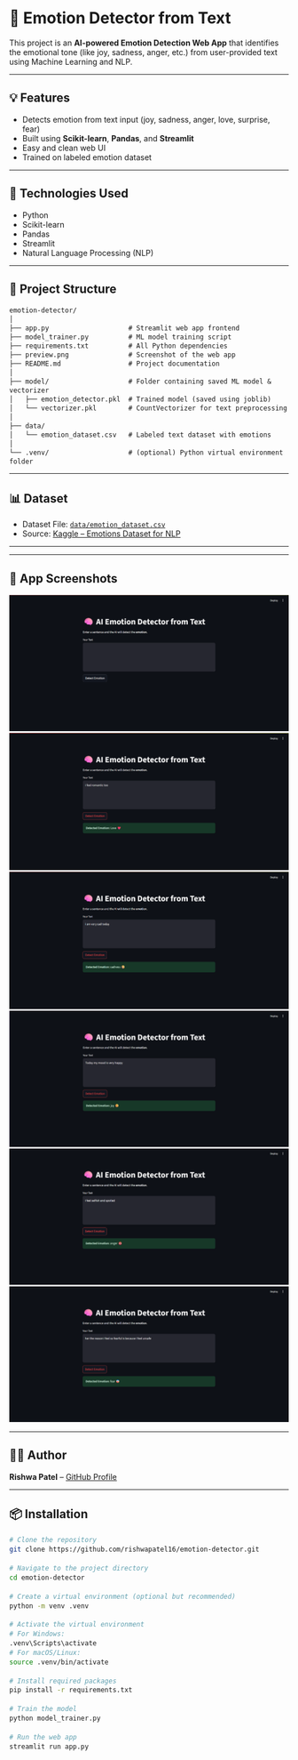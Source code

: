 # 🧠 Emotion Detector from Text

This project is an **AI-powered Emotion Detection Web App** that identifies the emotional tone (like joy, sadness, anger, etc.) from user-provided text using Machine Learning and NLP.

---

## 💡 Features

- Detects emotion from text input (joy, sadness, anger, love, surprise, fear)
- Built using **Scikit-learn**, **Pandas**, and **Streamlit**
- Easy and clean web UI
- Trained on labeled emotion dataset

---

## 🚀 Technologies Used

- Python
- Scikit-learn
- Pandas
- Streamlit
- Natural Language Processing (NLP)

---

## 📁 Project Structure

```plaintext
emotion-detector/
│
├── app.py                    # Streamlit web app frontend
├── model_trainer.py          # ML model training script
├── requirements.txt          # All Python dependencies
├── preview.png               # Screenshot of the web app
├── README.md                 # Project documentation
│
├── model/                    # Folder containing saved ML model & vectorizer
│   ├── emotion_detector.pkl  # Trained model (saved using joblib)
│   └── vectorizer.pkl        # CountVectorizer for text preprocessing
│
├── data/                     
│   └── emotion_dataset.csv   # Labeled text dataset with emotions
│
└── .venv/                    # (optional) Python virtual environment folder
```   

---

## 📊 Dataset

- Dataset File: [`data/emotion_dataset.csv`](data/emotion_dataset.csv)
- Source: [Kaggle – Emotions Dataset for NLP](https://www.kaggle.com/datasets/praveengovi/emotions-dataset-for-nlp)

---
---

## 📸 App Screenshots

![Screenshot 1](screenshot1.png.png)
![Screenshot 2](screenshot2.png.png)
![Screenshot 3](screenshot3.png.png)
![Screenshot 3](screenshot4.png.png)
![Screenshot 3](screenshot5.png.png)
![Screenshot 3](screenshot6.png.png)

---
## 👩‍💻 Author

**Rishwa Patel** – [GitHub Profile](https://github.com/rishwapatel16)

---

## 📦 Installation

```bash
# Clone the repository
git clone https://github.com/rishwapatel16/emotion-detector.git

# Navigate to the project directory
cd emotion-detector

# Create a virtual environment (optional but recommended)
python -m venv .venv

# Activate the virtual environment
# For Windows:
.venv\Scripts\activate
# For macOS/Linux:
source .venv/bin/activate

# Install required packages
pip install -r requirements.txt

# Train the model
python model_trainer.py

# Run the web app
streamlit run app.py
